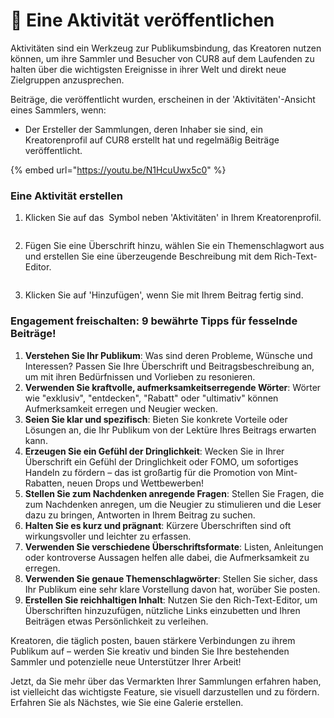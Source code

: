 # 📢 Eine Aktivität veröffentlichen

Aktivitäten sind ein Werkzeug zur Publikumsbindung, das Kreatoren nutzen können, um ihre Sammler und Besucher von CUR8 auf dem Laufenden zu halten über die wichtigsten Ereignisse in ihrer Welt und direkt neue Zielgruppen anzusprechen.

Beiträge, die veröffentlicht wurden, erscheinen in der 'Aktivitäten'-Ansicht eines Sammlers, wenn:

* Der Ersteller der Sammlungen, deren Inhaber sie sind, ein Kreatorenprofil auf CUR8 erstellt hat und regelmäßig Beiträge veröffentlicht.

{% embed url="https://youtu.be/N1HcuUwx5c0" %}

### Eine Aktivität erstellen



1. Klicken Sie auf das <img src="../.gitbook/assets/Screenshot 2024-07-09 at 14.25.39.png" alt="" data-size="line"> Symbol neben 'Aktivitäten' in Ihrem Kreatorenprofil.

<figure><img src="../.gitbook/assets/Screenshot 2024-09-20 at 15.56.18.png" alt=""><figcaption></figcaption></figure>

2. Fügen Sie eine Überschrift hinzu, wählen Sie ein Themenschlagwort aus und erstellen Sie eine überzeugende Beschreibung mit dem Rich-Text-Editor.

<figure><img src="../.gitbook/assets/Screenshot 2024-07-09 at 15.13.27.png" alt=""><figcaption></figcaption></figure>

3. Klicken Sie auf 'Hinzufügen', wenn Sie mit Ihrem Beitrag fertig sind.

### Engagement freischalten: 9 bewährte Tipps für fesselnde Beiträge! <a href="#unlocking-engagement-10-proven-tips-for-captivating-posts" id="unlocking-engagement-10-proven-tips-for-captivating-posts"></a>

1. **Verstehen Sie Ihr Publikum**: Was sind deren Probleme, Wünsche und Interessen? Passen Sie Ihre Überschrift und Beitragsbeschreibung an, um mit ihren Bedürfnissen und Vorlieben zu resonieren.
2. **Verwenden Sie kraftvolle, aufmerksamkeitserregende Wörter**: Wörter wie "exklusiv", "entdecken", "Rabatt" oder "ultimativ" können Aufmerksamkeit erregen und Neugier wecken.
3. **Seien Sie klar und spezifisch**: Bieten Sie konkrete Vorteile oder Lösungen an, die Ihr Publikum von der Lektüre Ihres Beitrags erwarten kann.
4. **Erzeugen Sie ein Gefühl der Dringlichkeit**: Wecken Sie in Ihrer Überschrift ein Gefühl der Dringlichkeit oder FOMO, um sofortiges Handeln zu fördern – das ist großartig für die Promotion von Mint-Rabatten, neuen Drops und Wettbewerben!
5. **Stellen Sie zum Nachdenken anregende Fragen**: Stellen Sie Fragen, die zum Nachdenken anregen, um die Neugier zu stimulieren und die Leser dazu zu bringen, Antworten in Ihrem Beitrag zu suchen.
6. **Halten Sie es kurz und prägnant**: Kürzere Überschriften sind oft wirkungsvoller und leichter zu erfassen.
7. **Verwenden Sie verschiedene Überschriftsformate**: Listen, Anleitungen oder kontroverse Aussagen helfen alle dabei, die Aufmerksamkeit zu erregen.
8. **Verwenden Sie genaue Themenschlagwörter**: Stellen Sie sicher, dass Ihr Publikum eine sehr klare Vorstellung davon hat, worüber Sie posten.
9. **Erstellen Sie reichhaltigen Inhalt**: Nutzen Sie den Rich-Text-Editor, um Überschriften hinzuzufügen, nützliche Links einzubetten und Ihren Beiträgen etwas Persönlichkeit zu verleihen.

Kreatoren, die täglich posten, bauen stärkere Verbindungen zu ihrem Publikum auf – werden Sie kreativ und binden Sie Ihre bestehenden Sammler und potenzielle neue Unterstützer Ihrer Arbeit!

Jetzt, da Sie mehr über das Vermarkten Ihrer Sammlungen erfahren haben, ist vielleicht das wichtigste Feature, sie visuell darzustellen und zu fördern. Erfahren Sie als Nächstes, wie Sie eine Galerie erstellen.